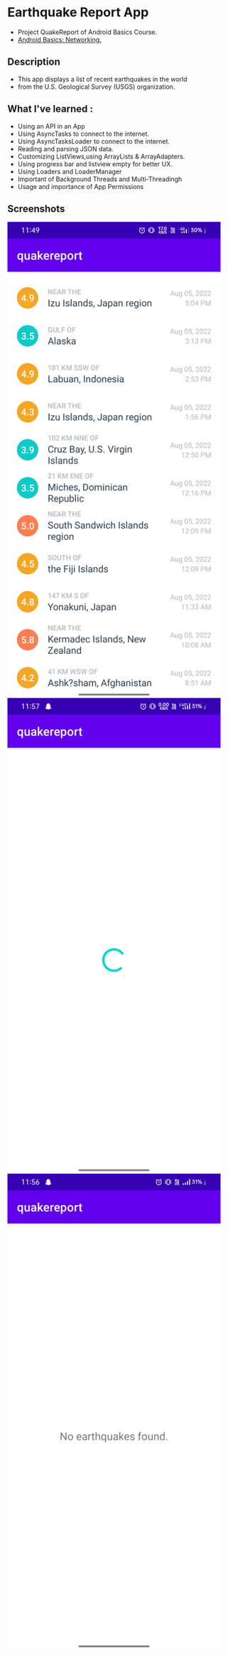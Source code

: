 # Earthquake Report App

+ Project QuakeReport of Android Basics Course.
+ [Android Basics: Networking.](https://classroom.udacity.com/courses/ud843)

## Description 
+ This app displays a list of recent earthquakes in the world
+ from the U.S. Geological Survey (USGS) organization.

## What I've learned :
+ Using an API in an App
+ Using AsyncTasks to connect to the internet.
+ Using AsyncTasksLoader to connect to the internet.
+ Reading and parsing JSON data.
+ Customizing ListViews,using ArrayLists & ArrayAdapters.
+ Using progress bar and listview empty for better UX. 
+ Using Loaders and LoaderManager
+ Important of Background Threads and Multi-Threadingh
+ Usage and importance of App Permissions

## Screenshots 

<img src="https://github.com/PraveenGoku/Quake-report-App/blob/main/screenshots/normal.jpg" width="480" hieght="854">
<img src="https://github.com/PraveenGoku/Quake-report-App/blob/main/screenshots/Loading.jpeg" width="480" hieght="854">
<img src="https://github.com/PraveenGoku/Quake-report-App/blob/main/screenshots/No%20internet.jpeg" width="480" hieght="854">


